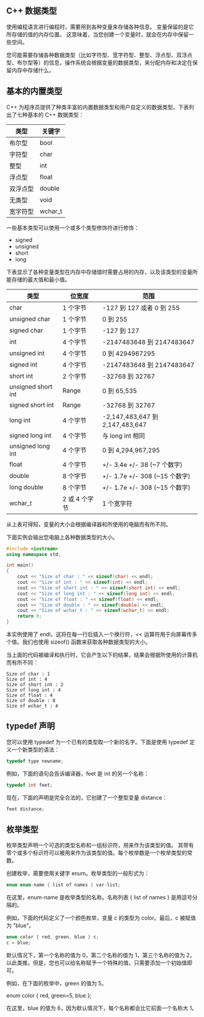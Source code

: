 ## C++ 数据类型

使用编程语言进行编程时，需要用到各种变量来存储各种信息。
变量保留的是它所存储的值的内存位置。
这意味着，当您创建一个变量时，就会在内存中保留一些空间。

您可能需要存储各种数据类型（比如字符型、宽字符型、整型、浮点型、双浮点型、布尔型等）的信息，操作系统会根据变量的数据类型，来分配内存和决定在保留内存中存储什么。

## 基本的内置类型

C++ 为程序员提供了种类丰富的内置数据类型和用户自定义的数据类型。下表列出了七种基本的 C++ 数据类型：

类型| 关键字
----|----
布尔型 | bool
字符型 | char
整型   | int
浮点型 | float
双浮点型| double
无类型 | void
宽字符型| wchar_t

一些基本类型可以使用一个或多个类型修饰符进行修饰：

* signed
* unsigned
* short
* long

下表显示了各种变量类型在内存中存储值时需要占用的内存，以及该类型的变量所能存储的最大值和最小值。

类型 | 位宽度 | 范围
----|----|----|
char          | 1 个字节 | -127 到 127 或者 0 到 255
unsigned char | 1 个字节 | 0 到 255
signed char   | 1 个字节 | -127 到 127
int                | 4 个字节 | -2147483648 到 2147483647
unsigned int       | 4 个字节 | 0 到 4294967295
signed int         | 4 个字节 | -2147483648 到 2147483647
short int          | 2 个字节 | -32768 到 32767
unsigned short int | Range | 0 到 65,535
signed short int   | Range | -32768 到 32767
long int           | 4 个字节 | -2,147,483,647 到 2,147,483,647
signed long int    | 4 个字节 | 与 long int 相同
unsigned long int  | 4 个字节 | 0 到 4,294,967,295
float                   | 4 个字节 | +/- 3.4e +/- 38 (~7 个数字)
double                  | 8 个字节 | +/- 1.7e +/- 308 (~15 个数字)
long double | 8 个字节  | +/- 1.7e +/- 308 (~15 个数字)
wchar_t | 2 或 4 个字节 | 1 个宽字符

从上表可得知，变量的大小会根据编译器和所使用的电脑而有所不同。

下面实例会输出您电脑上各种数据类型的大小。

```c++
#include <iostream>
using namespace std;

int main()
{
    cout << "Size of char : " << sizeof(char) << endl;
    cout << "Size of int : " << sizeof(int) << endl;
    cout << "Size of short int : " << sizeof(short int) << endl;
    cout << "Size of long int : " << sizeof(long int) << endl;
    cout << "Size of float : " << sizeof(float) << endl;
    cout << "Size of double : " << sizeof(double) << endl;
    cout << "Size of wchar_t : " << sizeof(wchar_t) << endl;
    return 0;
}
```

本实例使用了 endl，这将在每一行后插入一个换行符，<< 运算符用于向屏幕传多个值。我们也使用 sizeof() 函数来获取各种数据类型的大小。

当上面的代码被编译和执行时，它会产生以下的结果，结果会根据所使用的计算机而有所不同：

```text
Size of char : 1
Size of int : 4
Size of short int : 2
Size of long int : 4
Size of float : 4
Size of double : 8
Size of wchar_t : 4
```

## typedef 声明

您可以使用 typedef 为一个已有的类型取一个新的名字。下面是使用 typedef 定义一个新类型的语法：

```c++
typedef type newname;
```

例如，下面的语句会告诉编译器，feet 是 int 的另一个名称：

```c++
typedef int feet;
```

现在，下面的声明是完全合法的，它创建了一个整型变量 distance：

```c++
feet distance;
```

## 枚举类型

枚举类型声明一个可选的类型名称和一组标识符，用来作为该类型的值。
其带有零个或多个标识符可以被用来作为该类型的值。每个枚举数是一个枚举类型的常数。

创建枚举，需要使用关键字 enum。枚举类型的一般形式为：

```c++
enum enum-name { list of names } var-list;
```

在这里，enum-name 是枚举类型的名称。名称列表 { list of names } 是用逗号分隔的。

例如，下面的代码定义了一个颜色枚举，变量 c 的类型为 color。最后，c 被赋值为 "blue"。

```c++
enum color { red, green, blue } c;
c = blue;
```

默认情况下，第一个名称的值为 0，第二个名称的值为 1，第三个名称的值为 2，以此类推。但是，您也可以给名称赋予一个特殊的值，只需要添加一个初始值即可。

例如，在下面的枚举中，green 的值为 5。

enum color { red, green=5, blue };

在这里，blue 的值为 6，因为默认情况下，每个名称都会比它前面一个名称大 1。
